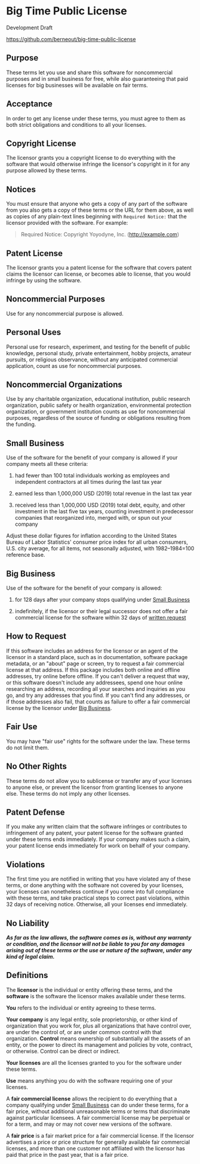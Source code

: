 # Big Time Public License

Development Draft

<https://github.com/berneout/big-time-public-license>

## Purpose

These terms let you use and share this software for noncommercial purposes and in small business for free, while also guaranteeing that paid licenses for big businesses will be available on fair terms.

## Acceptance

In order to get any license under these terms, you must agree to them as both strict obligations and conditions to all your licenses.

## Copyright License

The licensor grants you a copyright license to do everything with the software that would otherwise infringe the licensor's copyright in it for any purpose allowed by these terms.

## Notices

You must ensure that anyone who gets a copy of any part of the software from you also gets a copy of these terms or the URL for them above, as well as copies of any plain-text lines beginning with `Required Notice:` that the licensor provided with the software.  For example:

> Required Notice: Copyright Yoyodyne, Inc. (http://example.com)

## Patent License

The licensor grants you a patent license for the software that covers patent claims the licensor can license, or becomes able to license, that you would infringe by using the software.

## Noncommercial Purposes

Use for any noncommercial purpose is allowed.

## Personal Uses

Personal use for research, experiment, and testing for the benefit of public knowledge, personal study, private entertainment, hobby projects, amateur pursuits, or religious observance, without any anticipated commercial application, count as use for noncommercial purposes.

## Noncommercial Organizations

Use by any charitable organization, educational institution, public research organization, public safety or health organization, environmental protection organization, or government institution counts as use for noncommercial purposes, regardless of the source of funding or obligations resulting from the funding.

## Small Business

Use of the software for the benefit of your company is allowed if your company meets all these criteria:

1.  had fewer than 100 total individuals working as employees and independent contractors at all times during the last tax year

2.  earned less than 1,000,000 USD (2019) total revenue in the last tax year

3.  received less than 1,000,000 USD (2019) total debt, equity, and other investment in the last five tax years, counting investment in predecessor companies that reorganized into, merged with, or spun out your company

Adjust these dollar figures for inflation according to the United States Bureau of Labor Statistics' consumer price index for all urban consumers, U.S. city average, for all items, not seasonally adjusted, with 1982–1984=100 reference base.

## Big Business

Use of the software for the benefit of your company is allowed:

1.  for 128 days after your company stops qualifying under [Small Business](#small-business)

2.  indefinitely, if the licensor or their legal successor does not offer a fair commercial license for the software within 32 days of [written request](#how-to-request)

## How to Request

If this software includes an address for the licensor or an agent of the licensor in a standard place, such as in documentation, software package metadata, or an "about" page or screen, try to request a fair commercial license at that address.  If this package includes both online and offline addresses, try online before offline.  If you can't deliver a request that way, or this software doesn't include any addressees, spend one hour online researching an address, recording all your searches and inquiries as you go, and try any addresses that you find.  If you can't find any addresses, or if those addresses also fail, that counts as failure to offer a fair commercial license by the licensor under [Big Business](#big-business).

## Fair Use

You may have "fair use" rights for the software under the law. These terms do not limit them.

## No Other Rights

These terms do not allow you to sublicense or transfer any of your licenses to anyone else, or prevent the licensor from granting licenses to anyone else.  These terms do not imply any other licenses.

## Patent Defense

If you make any written claim that the software infringes or contributes to infringement of any patent, your patent license for the software granted under these terms ends immediately. If your company makes such a claim, your patent license ends immediately for work on behalf of your company.

## Violations

The first time you are notified in writing that you have violated any of these terms, or done anything with the software not covered by your licenses, your licenses can nonetheless continue if you come into full compliance with these terms, and take practical steps to correct past violations, within 32 days of receiving notice.  Otherwise, all your licenses end immediately.

## No Liability

***As far as the law allows, the software comes as is, without any warranty or condition, and the licensor will not be liable to you for any damages arising out of these terms or the use or nature of the software, under any kind of legal claim.***

## Definitions

The **licensor** is the individual or entity offering these terms, and the **software** is the software the licensor makes available under these terms.

**You** refers to the individual or entity agreeing to these terms.

**Your company** is any legal entity, sole proprietorship, or other kind of organization that you work for, plus all organizations that have control over, are under the control of, or are under common control with that organization.  **Control** means ownership of substantially all the assets of an entity, or the power to direct its management and policies by vote, contract, or otherwise.  Control can be direct or indirect.

**Your licenses** are all the licenses granted to you for the software under these terms.

**Use** means anything you do with the software requiring one of your licenses.

A **fair commercial license** allows the recipient to do everything that a company qualifying under [Small Business](#small-business) can do under these terms, for a fair price, without additional unreasonable terms or terms that discriminate against particular licensees.  A fair commercial license may be perpetual or for a term, and may or may not cover new versions of the software.

A **fair price** is a fair market price for a fair commercial license.  If the licensor advertises a price or price structure for generally available fair commercial licenses, and more than one customer not affiliated with the licensor has paid that price in the past year, that is a fair price.
